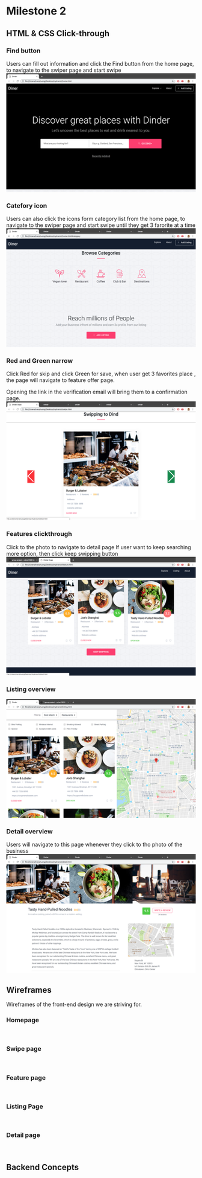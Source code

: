 # Milestone 2

## HTML & CSS Click-through



### Find button
Users can fill out information and click the Find button from the home page, to navigate to the swiper page and start swipe
![](https://raw.githubusercontent.com/imannie/dinderteam/master/Milestones/img/clickthrough/startfind.png)

### Catefory icon
Users can also click the icons form category list from the home page, to navigate
to the swiper page and start swipe until they get 3 farorite at a time
![](https://raw.githubusercontent.com/imannie/dinderteam/master/Milestones/img/clickthrough/category.png)

### Red and Green narrow 
Click Red for skip and click Green for save, when user get 3 favorites place , the page will navigate to feature offer page.

Opening the link in the verification email will bring them to a confirmation 
page.
![](https://raw.githubusercontent.com/imannie/dinderteam/master/Milestones/img/clickthrough/swiper.png)


### Features clickthrough
Click to the photo to navigate to detail page
If user want to keep searching more option, then click keep swipping button
![](https://raw.githubusercontent.com/imannie/dinderteam/master/Milestones/img/clickthrough/featured.png)

### Listing overview
![](https://raw.githubusercontent.com/imannie/dinderteam/master/Milestones/img/clickthrough/listing.png)


### Detail overview 
Users will navigate to this page whenever they click to tho photo of the business
![](https://raw.githubusercontent.com/imannie/dinderteam/master/Milestones/img/clickthrough/detail.png)

## Wireframes
Wireframes of the front-end design we are striving for.

### Homepage

![]()

### Swipe page

![]()

### Feature page

![]()

### Listing Page

![]()

### Detail page

![]()

## Backend Concepts

